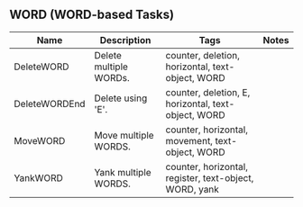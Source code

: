## WORD (WORD-based Tasks)
| Name | Description | Tags | Notes
| --- | -------- | -------- | -------- |
|DeleteWORD | Delete multiple WORDs. | counter, deletion, horizontal, text-object, WORD |
|DeleteWORDEnd | Delete using 'E'. | counter, deletion, E, horizontal, text-object, WORD |
|MoveWORD | Move multiple WORDS. | counter, horizontal, movement, text-object, WORD |
|YankWORD | Yank multiple WORDS. | counter, horizontal, register, text-object, WORD, yank |